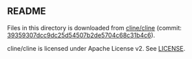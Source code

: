 ## README

Files in this directory is downloaded from [cline/cline](https://github.com/cline/cline) (commit: [39359307dcc9dc25d54507b2de5704c68c31b4c6](https://github.com/cline/cline/commit/39359307dcc9dc25d54507b2de5704c68c31b4c6)).

cline/cline is licensed under Apache License v2. See [LICENSE](https://github.com/cline/cline/blob/39359307dcc9dc25d54507b2de5704c68c31b4c6/LICENSE).